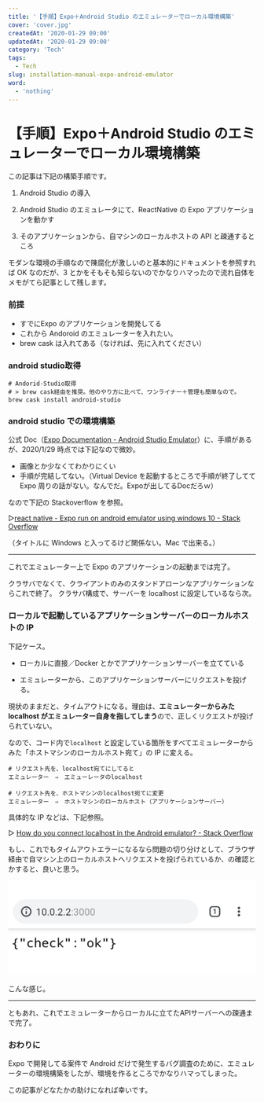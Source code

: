 ```yaml
---
title: '【手順】Expo＋Android Studio のエミュレーターでローカル環境構築'
cover: 'cover.jpg'
createdAt: '2020-01-29 09:00'
updatedAt: '2020-01-29 09:00'
category: 'Tech'
tags:
  - Tech
slug: installation-manual-expo-android-emulator
word:
  - 'nothing'
---
```


# 【手順】Expo＋Android Studio のエミュレーターでローカル環境構築

この記事は下記の構築手順です。

1. Android Studio の導入

2. Android Studio のエミュレータにて、ReactNative の Expo アプリケーションを動かす

3. そのアプリケーションから、自マシンのローカルホストの API と疎通するところ

モダンな環境の手順なので陳腐化が激しいのと基本的にドキュメントを参照すれば OK なのだが、3 とかをそもそも知らないのでかなりハマったので流れ自体をメモがてら記事として残します。

### 前提

- すでにExpo のアプリケーションを開発してる
- これから Andoroid のエミュレーターを入れたい。
- brew cask は入れてある（なければ、先に入れてください）

### android studio取得

```shell
# Andorid-Studio取得
# > brew cask経由を推奨。他のやり方に比べて、ワンライナー＋管理も簡単なので。
brew cask install android-studio

```

### android studio での環境構築

公式 Doc（[Expo Documentation - Android Studio Emulator](https://docs.expo.io/versions/latest/workflow/android-studio-emulator/)）に、手順があるが、2020/1/29 時点では下記なので微妙。

- 画像とか少なくてわかりにくい
- 手順が完結してない。（Virtual Device を起動するところで手順が終了してて Expo 周りの話がない。なんでだ。Expoが出してるDocだろｗ）

なので下記の Stackoverflow を参照。

▷[react native - Expo run on android emulator using windows 10 - Stack Overflow](https://stackoverflow.com/questions/52751874/expo-run-on-android-emulator-using-windows-10)

（タイトルに Windows と入ってるけど関係ない。Mac で出来る。）

---

これでエミュレーター上で Expo のアプリケーションの起動までは完了。

クラサバでなくて、クライアントのみのスタンドアローンなアプリケーションならこれで終了。
クラサバ構成で、サーバーを localhost に設定しているなら次。

### ローカルで起動しているアプリケーションサーバーのローカルホストの IP

下記ケース。

- ローカルに直接／Docker とかでアプリケーションサーバーを立てている

- エミュレーターから、このアプリケーションサーバーにリクエストを投げる。

現状のままだと、タイムアウトになる。理由は、**エミュレーターからみた localhost がエミュレーター自身を指してしまう**ので、正しくリクエストが投げられていない。

なので、コード内で`localhost` と設定している箇所をすべてエミュレーターからみた「ホストマシンのローカルホスト宛て」の IP に変える。

```shell
# リクエスト先を、localhost宛てにしてると
エミュレーター　⇒　エミューレータのlocalhost

# リクエスト先を、ホストマシンのlocalhost宛てに変更
エミュレーター　⇒　ホストマシンのローカルホスト（アプリケーションサーバー）
```

具体的な IP などは、下記参照。

▷ [How do you connect localhost in the Android emulator? - Stack Overflow](https://stackoverflow.com/questions/5528850/how-do-you-connect-localhost-in-the-android-emulator)

もし、これでもタイムアウトエラーになるなら問題の切り分けとして、ブラウザ経由で自マシン上のローカルホストへリクエストを投げられているか、の確認とかすると、良いと思う。

![ローカルホストの確認](_1_check.jpg)

こんな感じ。

---

ともあれ、これでエミュレーターからローカルに立てたAPIサーバーへの疎通まで完了。

### おわりに

Expo で開発してる案件で Android だけで発生するバグ調査のために、エミュレーターの環境構築をしたが、環境を作るところでかなりハマってしまった。

この記事がどなたかの助けになれば幸いです。
